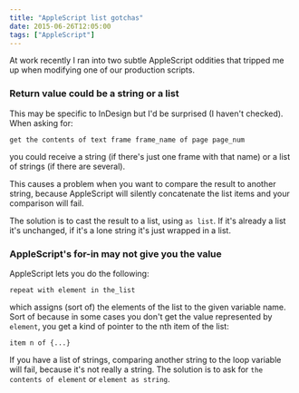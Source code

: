 ```yaml
---
title: "AppleScript list gotchas"
date: 2015-06-26T12:05:00
tags: ["AppleScript"]
---
```


At work recently I ran into two subtle AppleScript oddities that tripped me up when modifying one of our production scripts.

### Return value could be a string or a list

This may be specific to InDesign but I'd be surprised (I haven't checked). When asking for:

```applescript
get the contents of text frame frame_name of page page_num
```

you could receive a string (if there's just one frame with that name) or a list of strings (if there are several).

This causes a problem when you want to compare the result to another string, because AppleScript will silently concatenate the list items and your comparison will fail.

The solution is to cast the result to a list, using `as list`. If it's already a list it's unchanged, if it's a lone string it's just wrapped in a list.

### AppleScript's for-in may not give you the value

AppleScript lets you do the following:

```applescript
repeat with element in the_list
```

which assigns (sort of) the elements of the list to the given variable name. Sort of because in some cases you don't get the value represented by `element`, you get a kind of pointer to the nth item of the list:

```applescript
item n of {...}
```

If you have a list of strings, comparing another string to the loop variable will fail, because it's not really a string. The solution is to ask for `the contents of element` or `element as string`.
